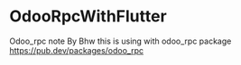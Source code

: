 # OdooRpcWithFlutter
Odoo_rpc note By Bhw 
this is using with odoo_rpc package 
https://pub.dev/packages/odoo_rpc
